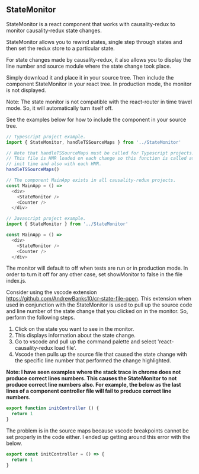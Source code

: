 ## StateMonitor

StateMonitor is a react component that works with causality-redux to monitor causality-redux state changes.

StateMonitor allows you to rewind states, single step through states and then set the redux store to a particular state.

For state changes made by causality-redux, it also allows you to display the line number and source module where the state change took place.

Simply download it and place it in your source tree. Then include the component StateMonitor in your react tree. In production mode, the monitor is not displayed.

Note: The state monitor is not compatible with the react-router in time travel mode. So, it will automatically turn itself off.

See the examples below for how to include the component in your source tree.
```javascript
// Typescript project example.
import { StateMonitor, handleTSSourceMaps } from '../StateMonitor'

// Note that handleTSSourceMaps must be called for Typescript projects.
// This file is HMR loaded on each change so this function is called at
// init time and also with each HMR.
handleTSSourceMaps()

// The component MainApp exists in all causality-redux projects.
const MainApp = () =>
  <div>
    <StateMonitor />
    <Counter />
  </div>

```

```javascript
// Javascript project example.
import { StateMonitor } from '../StateMonitor'

const MainApp = () =>
  <div>
    <StateMonitor />
    <Counter />
  </div>

```

The monitor will default to off when tests are run or in production mode. In order to turn it off for any other case, set showMonitor to false in the file index.js.

Consider using the vscode extension https://github.com/AndrewBanks10/cr-state-file-open. This extension when used in conjunction with the StateMonitor is used to pull up the source code and line number of the state change that you clicked on in the monitor. So, perform the following steps.
1. Click on the state you want to see in the monitor.
2. This displays information about the state change.
2. Go to vscode and pull up the command palette and select 'react-causality-redux load file'.
3. Vscode then pulls up the source file that caused the state change with the specific line number that performed the change highlighted.

**Note: I have seen examples where the stack trace in chrome does not produce correct lines numbers. This causes the StateMonitor to not produce correct line numbers also. For example, the below as the last lines of a component controller file will fail to produce correct line numbers.**
```javascript
export function initController () {
  return 1
}
```
The problem is in the source maps because vscode breakpoints cannot be set properly in the code either. I ended up getting around this error with the below.
```javascript
export const initController = () => {
  return 1
}
```